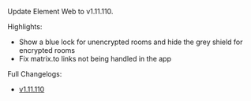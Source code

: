 Update Element Web to v1.11.110.

Highlights:

* Show a blue lock for unencrypted rooms and hide the grey shield for encrypted rooms
* Fix matrix.to links not being handled in the app

Full Changelogs:
* [v1.11.110](https://github.com/element-hq/element-web/releases/tag/v1.11.110)
